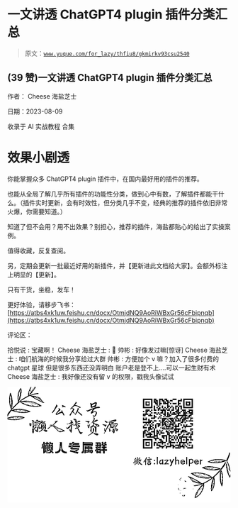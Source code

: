 # 一文讲透 ChatGPT4 plugin 插件分类汇总

> 原文：[`www.yuque.com/for_lazy/thfiu8/gkmirkv93csu2540`](https://www.yuque.com/for_lazy/thfiu8/gkmirkv93csu2540)



## (39 赞)一文讲透 ChatGPT4 plugin 插件分类汇总 

作者： Cheese 海盐芝士 

日期：2023-08-09 

收录于 AI 实战教程 合集 

# 效果小剧透 

你能掌握众多 ChatGPT4 plugin 插件中，在国内最好用的插件的推荐。 

也能从全局了解几乎所有插件的功能性分类，做到心中有数，了解插件都能干什么。（插件实时更新，会有时效性，但分类几乎不变，经典的推荐的插件依旧非常火爆，你需要知道。） 

知道了但不会用？用不出效果？别担心，推荐的插件，海盐都贴心的给出了实操案例。 

值得收藏，反复查阅。 

另，定期会更新一批最近好用的新插件，并【更新进此文档给大家】。会额外标注上明显的【更新】。 

只有干货，坐稳，发车！ 

更好体验，请移步飞书：[https://atbs4xk1uw.feishu.cn/docx/OtmjdNQ9AoRiWBxGr56cFbipnqb](https://atbs4xk1uw.feishu.cn/docx/OtmjdNQ9AoRiWBxGr56cFbipnqb) 

评论区： 

拾悦说 : 宝藏啊！ Cheese 海盐芝士 : 🍻 帅彬 : 好像发过嘛[惊讶] Cheese 海盐芝士 : 咱们航海的时候我分享给过大群 帅彬 : 方便加个 v 嘛？加入了很多付费的 chatgpt 星球 但是很多东西还没弄明白 账户老是登不上….可以一起生财有术 Cheese 海盐芝士 : 我好像还没有留 v 的权限，戳我头像试试 

![](img/894d30a529e7c37bcd3392323c99941c.png)  